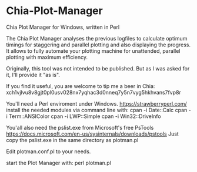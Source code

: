 # Chia-Plot-Manager
Chia Plot Manager for Windows, written in Perl

The Chia Plot Manager analyses the previous logfiles to calculate optimum timings for staggering and parallel plotting and also displaying the progress.
It allows to fully automate your plotting machine for unattended, parallel plotting with maximum efficiency.

Originally, this tool was not intended to be published.
But as I was asked for it, I'll provide it "as is".

If you find it useful, you are welcome to tip me a beer in Chia:
xch1vjlvu8v8gjt0pl0usv028nx7yqhac3d0nneq7y5n7vyg5hkhvans7fvp8r

You'll need a Perl enviroment under Windows.
https://strawberryperl.com/
install the needed modules via command line with:
cpan -i Date::Calc
cpan -i Term::ANSIColor
cpan -i LWP::Simple
cpan -i Win32::DriveInfo

You'all also need the pslist.exe from Microsoft's free PsTools
https://docs.microsoft.com/en-us/sysinternals/downloads/pstools
Just copy the pslist.exe in the same directory as plotman.pl

Edit plotman.conf.pl to your needs.

start the Plot Manager with:
perl plotman.pl
